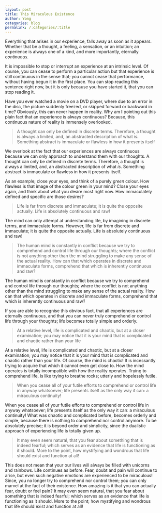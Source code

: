 ```yaml
---
layout: post
title: This Miraculous Existence
author: Yong
categories: blog
permalink: /:categories/:title
---
```

Everything that arises in our experience, falls away as soon as it appears. Whether that be a thought, a feeling, a sensation, or an intuition; an experience is always one of a kind, and more importantly, eternally *continuous*. 

It is impossible to stop or interrupt an experience at an intrinsic level. Of course, you can cease to perform a particular action but that experience is still continuous in the sense that; you cannot cease that performance, without having begun it in the first place. You can stop reading this sentence right now, but it is only because you have started it, that you can stop reading it.

Have you ever watched a movie on a DVD player, where due to an error in the disc, the picture suddenly freezed, or skipped forward or backward in time? Obviously, this can never happen in reality. Why am I pointing out this plain fact that an experience is always continuous? Because, this continuous nature of reality is immensely overlooked.

> A thought can only be defined in discrete terms. Therefore, a thought is always a limited, and, an abstracted description of what *is*. Something abstract is immaculate or flawless in how it presents itself

We overlook at the fact that our experiences are always continuous because we can only approach to understand them with our thoughts. A thought can only be defined in discrete terms. Therefore, a thought is always a limited, and, an abstracted description of what *is*. Something abstract is immaculate or flawless in how it presents itself. 

As an example; close your eyes, and think of a purely *green* colour. How flawless is that image of the colour green in your mind? Close your eyes again, and think about what you desire most right now. How immaculately defined and specific are those desires?

> Life is far from discrete and immaculate; it is quite the opposite actually. Life is absolutely continuous and raw!

The mind can only attempt at understanding life, by imagining in discrete terms, and immaculate forms. However, life is far from discrete and immaculate; it is quite the opposite actually. Life is absolutely continuous and raw! 

> The human mind is constantly in conflict because we try to comprehend and control life through our thoughts; where the conflict is not anything other than the mind struggling to make any sense of the actual reality. How can that which operates in discrete and immaculate forms, comprehend that which is inherently continuous and raw?

The human mind is constantly in conflict because we try to comprehend and control life through our thoughts; where the conflict is not anything other than the mind struggling to make any sense of the actual reality. How can that which operates in discrete and immaculate forms, comprehend that which is inherently continuous and raw?

If you are able to recognise this obvious fact, that all experiences are eternally continuous, and that you can never truly comprehend or control life through your thoughts; life becomes totally simple and orderly.

> At a relative level, life is complicated and chaotic, but at a closer examination; you may notice that it is your mind that is complicated and chaotic rather than your life

At a relative level, life is complicated and chaotic, but at a closer examination; you may notice that it is your mind that is complicated and chaotic rather than your life. Of course, the mind is chaotic! It is incessantly trying to acquire that which it cannot even get close to. How the mind operates is totally incompatible with how the reality operates. Trying to comprehend life, is like trying to breathe rocks; utterly and hopelessly futile.  

> When you cease all of your futile efforts to comprehend or control life in anyway whatsoever; life presents itself as the only way it can: a miraculous continuity!

When you cease all of your futile efforts to comprehend or control life in anyway whatsoever; life presents itself as the only way it can: a miraculous continuity! What was chaotic and complicated before, becomes orderly and simple, because there is nothing to comprehend nor control anymore. To be absolutely precise; it is beyond order and simplicity, since the dualistic approach of experiencing life is totally given up.

> It may even seem natural, that you fear about something that is indeed fearful; which serves as an evidence that life is functioning as it should. More to the point, how mystifying and wondrous that life should exist and function at all!

This does not mean that your our lives will always be filled with unicorns and rainbows. Life continues as before. Fear, doubt and pain will continue to arise, but even such negative emotions are experienced to be miraculous! Since, you no longer try to comprehend nor control them; you can only marvel at the fact of their existence. How amazing is it that you can actually fear, doubt or feel pain? It may even seem natural, that you fear about something that is indeed fearful; which serves as an evidence that life is functioning as it should. More to the point; how mystifying and wondrous that life should exist and function at all!